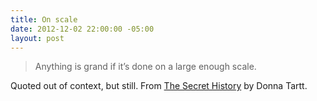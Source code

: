 ```yaml
---
title: On scale
date: 2012-12-02 22:00:00 -05:00
layout: post
---
```


> Anything is grand if it&#8217;s done on a large enough scale.

Quoted out of context, but still. From [The Secret History](http://www.amazon.com/gp/product/1400031702?ie=UTF8&camp=213733&creative=393185&creativeASIN=1400031702&linkCode=shr&tag=yokois-20&qid=1354503854&sr=8-1&keywords=the+secret+history) by Donna Tartt.  

